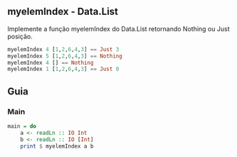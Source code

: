 ## myelemIndex - Data.List
[](solver.hs)

Implemente a função myelemIndex do Data.List retornando Nothing ou Just posição.

```hs
myelemIndex 4 [1,2,6,4,3] == Just 3
myelemIndex 5 [1,2,6,4,3] == Nothing
myelemIndex 4 [] == Nothing
myelemIndex 1 [1,2,6,4,3] == Just 0
```

## Guia

<!--MAIN_BEGIN-->
### Main
```hs
main = do
    a <- readLn :: IO Int
    b <- readLn :: IO [Int]
    print $ myelemIndex a b
```
<!--MAIN_END-->




